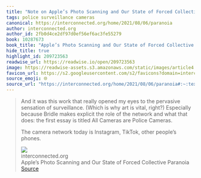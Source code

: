 ```yaml
---
title: "Note on Apple’s Photo Scanning and Our State of Forced Collective Paranoia via interconnected.org"
tags: police surveillance cameras
canonical: https://interconnected.org/home/2021/08/06/paranoia
author: interconnected.org
author_id: 2fb0d4ce2df97d0ef56ef6ac3fe55279
book: 10287673
book_title: "Apple’s Photo Scanning and Our State of Forced Collective Paranoia"
hide_title: true
highlight_id: 209723563
readwise_url: https://readwise.io/open/209723563
image: https://readwise-assets.s3.amazonaws.com/static/images/article4.6bc1851654a0.png
favicon_url: https://s2.googleusercontent.com/s2/favicons?domain=interconnected.org
source_emoji: 🌐
source_url: "https://interconnected.org/home/2021/08/06/paranoia#:~:text=And%20it%20was,other%20people%E2%80%99s%20phones."
---
```


> And it was this work that really opened my eyes to the pervasive sensation of surveillance. (Which is why art is vital, right?) Especially because Bridle makes explicit the role of the network and what that does: the first essay is titled All Cameras are Police Cameras.
> 
> The camera network today is Instagram, TikTok, other people’s phones.
> <div class="quoteback-footer"><div class="quoteback-avatar"><img class="mini-favicon" src="https://s2.googleusercontent.com/s2/favicons?domain=interconnected.org"></div><div class="quoteback-metadata"><div class="metadata-inner"><span style="display:none">FROM:</span><div aria-label="interconnected.org" class="quoteback-author"> interconnected.org</div><div aria-label="Apple’s Photo Scanning and Our State of Forced Collective Paranoia" class="quoteback-title"> Apple’s Photo Scanning and Our State of Forced Collective Paranoia</div></div></div><div class="quoteback-backlink"><a target="_blank" aria-label="go to the full text of this quotation" rel="noopener" href="https://interconnected.org/home/2021/08/06/paranoia#:~:text=And%20it%20was,other%20people%E2%80%99s%20phones." class="quoteback-arrow"> Source</a></div></div>